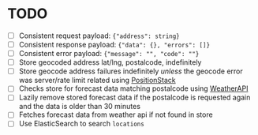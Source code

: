 # TODO

- [ ] Consistent request payload: `{"address": string}`
- [ ] Consistent response payload: `{"data": {}, "errors": []}`
- [ ] Consistent error payload: `{"message": "", "code": ""}`
- [ ] Store geocoded address lat/lng, postalcode, indefinitely
- [ ] Store geocode address failures indefinitely *unless* the geocode error was server/rate limit related using [PositionStack](https://positionstack.com/documentation)
- [ ] Checks store for forecast data matching postalcode using [WeatherAPI](https://www.weatherapi.com/my/)
- [ ] Lazily remove stored forecast data if the postalcode is requested again and the data is older than 30 minutes
- [ ] Fetches forecast data from weather api if not found in store
- [ ] Use ElasticSearch to search `locations`
